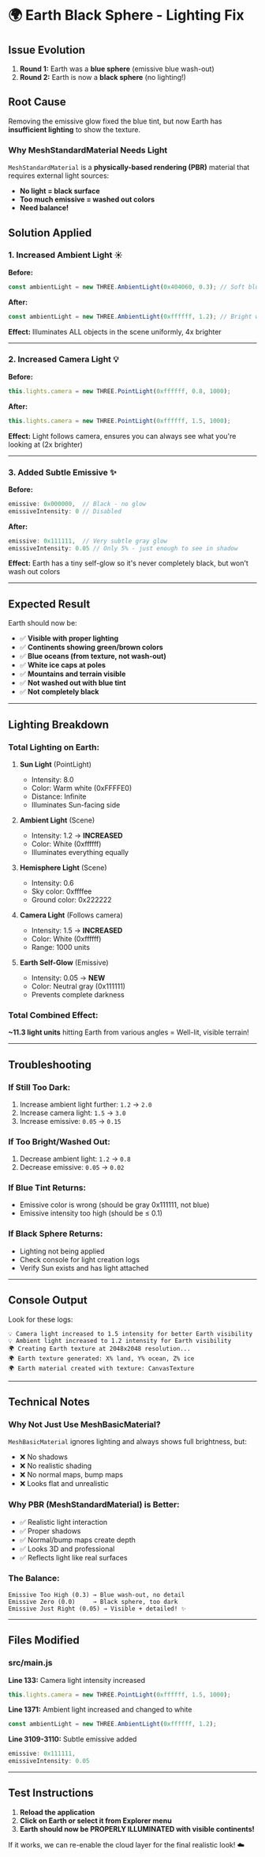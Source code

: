 # 🌍 Earth Black Sphere - Lighting Fix

## Issue Evolution
1. **Round 1:** Earth was a **blue sphere** (emissive blue wash-out)
2. **Round 2:** Earth is now a **black sphere** (no lighting!)

## Root Cause
Removing the emissive glow fixed the blue tint, but now Earth has **insufficient lighting** to show the texture.

### Why MeshStandardMaterial Needs Light
`MeshStandardMaterial` is a **physically-based rendering (PBR)** material that requires external light sources:
- **No light = black surface**
- **Too much emissive = washed out colors**
- **Need balance!**

## Solution Applied

### 1. **Increased Ambient Light** ☀️
**Before:**
```javascript
const ambientLight = new THREE.AmbientLight(0x404060, 0.3); // Soft blue, dim
```

**After:**
```javascript
const ambientLight = new THREE.AmbientLight(0xffffff, 1.2); // Bright white, strong
```

**Effect:** Illuminates ALL objects in the scene uniformly, 4x brighter

---

### 2. **Increased Camera Light** 💡
**Before:**
```javascript
this.lights.camera = new THREE.PointLight(0xffffff, 0.8, 1000);
```

**After:**
```javascript
this.lights.camera = new THREE.PointLight(0xffffff, 1.5, 1000);
```

**Effect:** Light follows camera, ensures you can always see what you're looking at (2x brighter)

---

### 3. **Added Subtle Emissive** ✨
**Before:**
```javascript
emissive: 0x000000,  // Black - no glow
emissiveIntensity: 0 // Disabled
```

**After:**
```javascript
emissive: 0x111111,  // Very subtle gray glow
emissiveIntensity: 0.05 // Only 5% - just enough to see in shadow
```

**Effect:** Earth has a tiny self-glow so it's never completely black, but won't wash out colors

---

## Expected Result

Earth should now be:
- ✅ **Visible with proper lighting**
- ✅ **Continents showing green/brown colors**
- ✅ **Blue oceans (from texture, not wash-out)**
- ✅ **White ice caps at poles**
- ✅ **Mountains and terrain visible**
- ✅ **Not washed out with blue tint**
- ✅ **Not completely black**

---

## Lighting Breakdown

### Total Lighting on Earth:

1. **Sun Light** (PointLight)
   - Intensity: 8.0
   - Color: Warm white (0xFFFFE0)
   - Distance: Infinite
   - Illuminates Sun-facing side

2. **Ambient Light** (Scene)
   - Intensity: 1.2 → **INCREASED**
   - Color: White (0xffffff)
   - Illuminates everything equally

3. **Hemisphere Light** (Scene)
   - Intensity: 0.6
   - Sky color: 0xffffee
   - Ground color: 0x222222

4. **Camera Light** (Follows camera)
   - Intensity: 1.5 → **INCREASED**
   - Color: White (0xffffff)
   - Range: 1000 units

5. **Earth Self-Glow** (Emissive)
   - Intensity: 0.05 → **NEW**
   - Color: Neutral gray (0x111111)
   - Prevents complete darkness

### Total Combined Effect:
**~11.3 light units** hitting Earth from various angles = Well-lit, visible terrain!

---

## Troubleshooting

### If Still Too Dark:
1. Increase ambient light further: `1.2` → `2.0`
2. Increase camera light: `1.5` → `3.0`
3. Increase emissive: `0.05` → `0.15`

### If Too Bright/Washed Out:
1. Decrease ambient light: `1.2` → `0.8`
2. Decrease emissive: `0.05` → `0.02`

### If Blue Tint Returns:
- Emissive color is wrong (should be gray 0x111111, not blue)
- Emissive intensity too high (should be ≤ 0.1)

### If Black Sphere Returns:
- Lighting not being applied
- Check console for light creation logs
- Verify Sun exists and has light attached

---

## Console Output

Look for these logs:
```
💡 Camera light increased to 1.5 intensity for better Earth visibility
💡 Ambient light increased to 1.2 intensity for Earth visibility
🌍 Creating Earth texture at 2048x2048 resolution...
🌍 Earth texture generated: X% land, Y% ocean, Z% ice
🌍 Earth material created with texture: CanvasTexture
```

---

## Technical Notes

### Why Not Just Use MeshBasicMaterial?
`MeshBasicMaterial` ignores lighting and always shows full brightness, but:
- ❌ No shadows
- ❌ No realistic shading
- ❌ No normal maps, bump maps
- ❌ Looks flat and unrealistic

### Why PBR (MeshStandardMaterial) is Better:
- ✅ Realistic light interaction
- ✅ Proper shadows
- ✅ Normal/bump maps create depth
- ✅ Looks 3D and professional
- ✅ Reflects light like real surfaces

### The Balance:
```
Emissive Too High (0.3) → Blue wash-out, no detail
Emissive Zero (0.0)     → Black sphere, too dark
Emissive Just Right (0.05) → Visible + detailed! ✨
```

---

## Files Modified

### src/main.js

**Line 133:** Camera light intensity increased
```javascript
this.lights.camera = new THREE.PointLight(0xffffff, 1.5, 1000);
```

**Line 1371:** Ambient light increased and changed to white
```javascript
const ambientLight = new THREE.AmbientLight(0xffffff, 1.2);
```

**Line 3109-3110:** Subtle emissive added
```javascript
emissive: 0x111111,
emissiveIntensity: 0.05
```

---

## Test Instructions

1. **Reload the application**
2. **Click on Earth or select it from Explorer menu**
3. **Earth should now be PROPERLY ILLUMINATED with visible continents!**

If it works, we can re-enable the cloud layer for the final realistic look! ☁️
